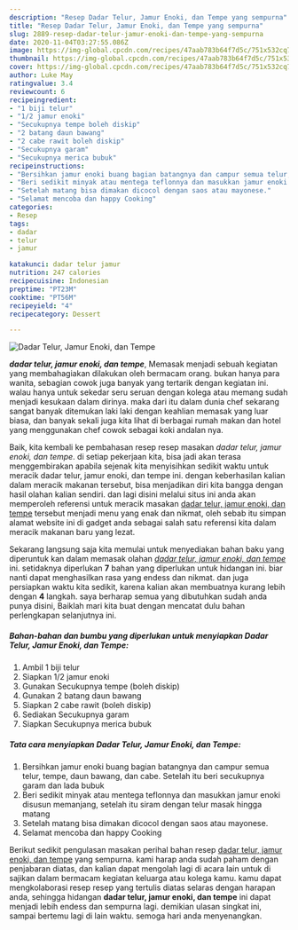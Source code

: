 ```yaml
---
description: "Resep Dadar Telur, Jamur Enoki, dan Tempe yang sempurna"
title: "Resep Dadar Telur, Jamur Enoki, dan Tempe yang sempurna"
slug: 2889-resep-dadar-telur-jamur-enoki-dan-tempe-yang-sempurna
date: 2020-11-04T03:27:55.086Z
image: https://img-global.cpcdn.com/recipes/47aab783b64f7d5c/751x532cq70/dadar-telur-jamur-enoki-dan-tempe-foto-resep-utama.jpg
thumbnail: https://img-global.cpcdn.com/recipes/47aab783b64f7d5c/751x532cq70/dadar-telur-jamur-enoki-dan-tempe-foto-resep-utama.jpg
cover: https://img-global.cpcdn.com/recipes/47aab783b64f7d5c/751x532cq70/dadar-telur-jamur-enoki-dan-tempe-foto-resep-utama.jpg
author: Luke May
ratingvalue: 3.4
reviewcount: 6
recipeingredient:
- "1 biji telur"
- "1/2 jamur enoki"
- "Secukupnya tempe boleh diskip"
- "2 batang daun bawang"
- "2 cabe rawit boleh diskip"
- "Secukupnya garam"
- "Secukupnya merica bubuk"
recipeinstructions:
- "Bersihkan jamur enoki buang bagian batangnya dan campur semua telur, tempe, daun bawang, dan cabe. Setelah itu beri secukupnya garam dan lada bubuk"
- "Beri sedikit minyak atau mentega teflonnya dan masukkan jamur enoki disusun memanjang, setelah itu siram dengan telur masak hingga matang"
- "Setelah matang bisa dimakan dicocol dengan saos atau mayonese."
- "Selamat mencoba dan happy Cooking"
categories:
- Resep
tags:
- dadar
- telur
- jamur

katakunci: dadar telur jamur 
nutrition: 247 calories
recipecuisine: Indonesian
preptime: "PT23M"
cooktime: "PT56M"
recipeyield: "4"
recipecategory: Dessert

---
```



![Dadar Telur, Jamur Enoki, dan Tempe](https://img-global.cpcdn.com/recipes/47aab783b64f7d5c/751x532cq70/dadar-telur-jamur-enoki-dan-tempe-foto-resep-utama.jpg)

<b><i>dadar telur, jamur enoki, dan tempe</i></b>, Memasak menjadi sebuah kegiatan yang membahagiakan dilakukan oleh bermacam orang. bukan hanya para wanita, sebagian cowok juga banyak yang tertarik dengan kegiatan ini. walau hanya untuk sekedar seru seruan dengan kolega atau memang sudah menjadi kesukaan dalam dirinya. maka dari itu dalam dunia chef sekarang sangat banyak ditemukan laki laki dengan keahlian memasak yang luar biasa, dan banyak sekali juga kita lihat di berbagai rumah makan dan hotel yang menggunakan chef cowok sebagai koki andalan nya.



Baik, kita kembali ke pembahasan resep resep masakan <i>dadar telur, jamur enoki, dan tempe</i>. di setiap pekerjaan kita, bisa jadi akan terasa menggembirakan apabila sejenak kita menyisihkan sedikit waktu untuk meracik dadar telur, jamur enoki, dan tempe ini. dengan keberhasilan kalian dalam meracik makanan tersebut, bisa menjadikan diri kita bangga dengan hasil olahan kalian sendiri. dan lagi disini melalui situs ini anda akan memperoleh referensi untuk meracik masakan <u>dadar telur, jamur enoki, dan tempe</u> tersebut menjadi menu yang enak dan nikmat, oleh sebab itu simpan alamat website ini di gadget anda sebagai salah satu referensi kita dalam meracik makanan baru yang lezat.


Sekarang langsung saja kita memulai untuk menyediakan bahan baku yang diperuntuk kan dalam memasak olahan <u><i>dadar telur, jamur enoki, dan tempe</i></u> ini. setidaknya diperlukan <b>7</b> bahan yang diperlukan untuk hidangan ini. biar nanti dapat menghasilkan rasa yang endess dan nikmat. dan juga persiapkan waktu kita sedikit, karena kalian akan membuatnya kurang lebih dengan <b>4</b> langkah. saya berharap semua yang dibutuhkan sudah anda punya disini, Baiklah mari kita buat dengan mencatat dulu bahan perlengkapan selanjutnya ini.

<!--inarticleads1-->

##### Bahan-bahan dan bumbu yang diperlukan untuk menyiapkan Dadar Telur, Jamur Enoki, dan Tempe:

1. Ambil 1 biji telur
1. Siapkan 1/2 jamur enoki
1. Gunakan Secukupnya tempe (boleh diskip)
1. Gunakan 2 batang daun bawang
1. Siapkan 2 cabe rawit (boleh diskip)
1. Sediakan Secukupnya garam
1. Siapkan Secukupnya merica bubuk




<!--inarticleads2-->

##### Tata cara menyiapkan Dadar Telur, Jamur Enoki, dan Tempe:

1. Bersihkan jamur enoki buang bagian batangnya dan campur semua telur, tempe, daun bawang, dan cabe. Setelah itu beri secukupnya garam dan lada bubuk
1. Beri sedikit minyak atau mentega teflonnya dan masukkan jamur enoki disusun memanjang, setelah itu siram dengan telur masak hingga matang
1. Setelah matang bisa dimakan dicocol dengan saos atau mayonese.
1. Selamat mencoba dan happy Cooking




Berikut sedikit pengulasan masakan perihal bahan resep <u>dadar telur, jamur enoki, dan tempe</u> yang sempurna. kami harap anda sudah paham dengan penjabaran diatas, dan kalian dapat mengolah lagi di acara lain untuk di sajikan dalam bermacam kegiatan keluarga atau kolega kamu. kamu dapat mengkolaborasi resep resep yang tertulis diatas selaras dengan harapan anda, sehingga hidangan <b>dadar telur, jamur enoki, dan tempe</b> ini dapat menjadi lebih endess dan sempurna lagi. demikian ulasan singkat ini, sampai bertemu lagi di lain waktu. semoga hari anda menyenangkan.
